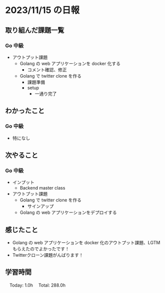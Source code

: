 # 2023/11/15 の日報

## 取り組んだ課題一覧

### Go 中級

- アウトプット課題
  - Golang の web アプリケーションを docker 化する
    - コメント確認、修正
  - Golang で twitter clone を作る
    - 課題準備
    - setup
      - 一通り完了

## わかったこと

### Go 中級

- 特になし

## 次やること

### Go 中級

- インプット
  - Backend master class
- アウトプット課題
  - Golang で twitter clone を作る
    - サインアップ
  - Golang の web アプリケーションをデプロイする

## 感じたこと

- Golang の web アプリケーションを docker 化のアウトプット課題、LGTMもらえたのでよかったです！
- Twitterクローン課題がんばります！

## 学習時間

　Today: 1.0h
　Total: 288.0h
